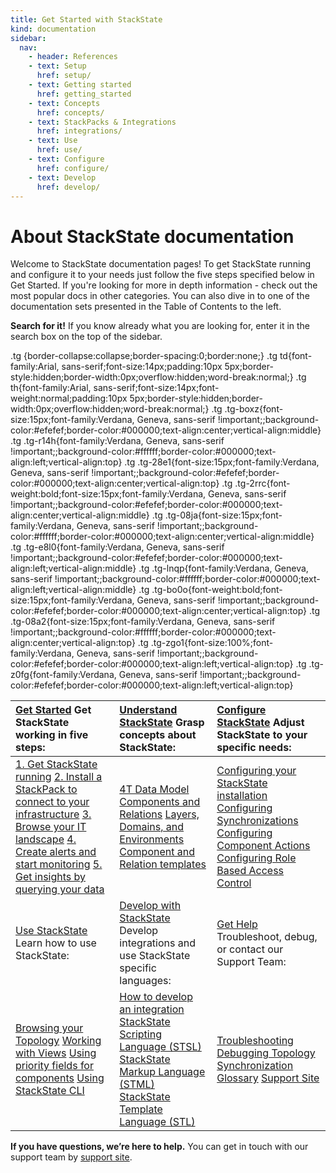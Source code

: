 ```yaml
---
title: Get Started with StackState
kind: documentation
sidebar:
  nav:
    - header: References
    - text: Setup
      href: setup/
    - text: Getting started
      href: getting_started
    - text: Concepts
      href: concepts/
    - text: StackPacks & Integrations
      href: integrations/
    - text: Use
      href: use/
    - text: Configure
      href: configure/
    - text: Develop
      href: develop/
---
```


# About StackState documentation

Welcome to StackState documentation pages! To get StackState running and configure it to your needs just follow the five steps specified below in Get Started. If you're looking for more in depth information - check out the most popular docs in other categories. You can also dive in to one of the documentation sets presented in the Table of Contents to the left.

**Search for it!** If you know already what you are looking for, enter it in the search box on the top of the sidebar.

 .tg {border-collapse:collapse;border-spacing:0;border:none;} .tg td{font-family:Arial, sans-serif;font-size:14px;padding:10px 5px;border-style:hidden;border-width:0px;overflow:hidden;word-break:normal;} .tg th{font-family:Arial, sans-serif;font-size:14px;font-weight:normal;padding:10px 5px;border-style:hidden;border-width:0px;overflow:hidden;word-break:normal;} .tg .tg-boxz{font-size:15px;font-family:Verdana, Geneva, sans-serif !important;;background-color:\#efefef;border-color:\#000000;text-align:center;vertical-align:middle} .tg .tg-r14h{font-family:Verdana, Geneva, sans-serif !important;;background-color:\#ffffff;border-color:\#000000;text-align:left;vertical-align:top} .tg .tg-28e1{font-size:15px;font-family:Verdana, Geneva, sans-serif !important;;background-color:\#efefef;border-color:\#000000;text-align:center;vertical-align:top} .tg .tg-2rrc{font-weight:bold;font-size:15px;font-family:Verdana, Geneva, sans-serif !important;;background-color:\#efefef;border-color:\#000000;text-align:center;vertical-align:middle} .tg .tg-08ja{font-size:15px;font-family:Verdana, Geneva, sans-serif !important;;background-color:\#ffffff;border-color:\#000000;text-align:center;vertical-align:middle} .tg .tg-e8l0{font-family:Verdana, Geneva, sans-serif !important;;background-color:\#efefef;border-color:\#000000;text-align:left;vertical-align:middle} .tg .tg-lnqp{font-family:Verdana, Geneva, sans-serif !important;;background-color:\#ffffff;border-color:\#000000;text-align:left;vertical-align:middle} .tg .tg-bo0o{font-weight:bold;font-size:15px;font-family:Verdana, Geneva, sans-serif !important;;background-color:\#efefef;border-color:\#000000;text-align:center;vertical-align:top} .tg .tg-08a2{font-size:15px;font-family:Verdana, Geneva, sans-serif !important;;background-color:\#ffffff;border-color:\#000000;text-align:center;vertical-align:top} .tg .tg-zgo1{font-size:100%;font-family:Verdana, Geneva, sans-serif !important;;background-color:\#efefef;border-color:\#000000;text-align:left;vertical-align:top} .tg .tg-z0fg{font-family:Verdana, Geneva, sans-serif !important;;background-color:\#efefef;border-color:\#000000;text-align:left;vertical-align:top} 

| [Get Started](https://docs.stackstate.com/setup/) Get StackState working in five steps:  | [Understand StackState](https://docs.stackstate.com/concepts/) Grasp concepts about StackState:  | [Configure StackState](https://docs.stackstate.com/configure/) Adjust StackState to your specific needs: |
| :--- | :--- | :--- |
| [1. Get StackState running](https://docs.stackstate.com/setup/installation/) [2. Install a StackPack to connect to your](https://docs.stackstate.com/integrations/) [infrastructure](https://docs.stackstate.com/integrations/) [3. Browse your IT landscape](https://docs.stackstate.com/use/views/) [4. Create alerts and start monitoring](https://docs.stackstate.com/use/alerting/) [5. Get insights by querying your data](https://docs.stackstate.com/use/queries/) | [4T Data Model](https://docs.stackstate.com/concepts/4t_data_model/)  [Components and Relations](https://docs.stackstate.com/concepts/components_and_relations/)  [Layers, Domains, and Environments](https://docs.stackstate.com/concepts/layers_domains_and_environments/)  [Component and Relation templates](https://docs.stackstate.com/concepts/component_and_relation_templates) | [Configuring your StackState installation](https://docs.stackstate.com/setup/installation/configuration)  [Configuring Synchronizations](https://docs.stackstate.com/configure/sync)  [Configuring Component Actions](https://docs.stackstate.com/configure/how_to_configure_component_actions/)  [Configuring Role Based Access Control](https://docs.stackstate.com/configure/how_to_configure_ldap_authentication) |
| [Use StackState](https://docs.stackstate.com/use/) Learn how to use StackState:  | [Develop with StackState](https://docs.stackstate.com/develop/) Develop integrations and use StackState specific languages: | [Get Help](https://docs.stackstate.com/help/) Troubleshoot, debug, or contact our Support Team: |
| [Browsing your Topology](https://docs.stackstate.com/use/browsing_topology/)  [Working with Views](https://docs.stackstate.com/use/views/)  [Using priority fields for components](https://docs.stackstate.com/use/how_to_use_the_priority_field_for_components/)  [Using StackState CLI](https://docs.stackstate.com/setup/cli/) | [How to develop an integration](https://docs.stackstate.com/develop/integrations_and_stackpacks_sdk/)  [StackState Scripting Language \(STSL\)](https://docs.stackstate.com/develop/scripting)  [StackState Markup Language \(STML\)](https://docs.stackstate.com/develop/stml/)  [StackState Template Language \(STL\)](https://docs.stackstate.com/develop/sts_template_language_intro/) | [Troubleshooting](https://docs.stackstate.com/setup/installation/troubleshooting/)  [Debugging Topology Synchronization](https://docs.stackstate.com/configure/debugging_topology_synchronization/)  [Glossary](https://docs.stackstate.com/concepts/glossary/)  [Support Site](https://support.stackstate.com/hc/en-us) |

**If you have questions, we’re here to help.** You can get in touch with our support team by [support site](https://github.com/mpvvliet/stackstate-docs/tree/0f69067c340456b272cfe50e249f4f4ee680f8d9/help/README.md#email).

